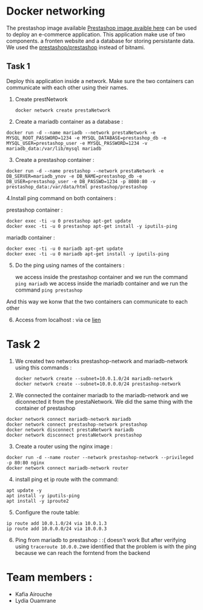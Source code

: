 

# Docker networking

The prestashop image available [Prestashop image avaible here](https://hub.docker.com/r/bitnami/prestashop) can be used to deploy an e-commerce application. This application make use of two components. a fronten website and a database for storing persistante data.
We used the [prestashop/prestashop](https://hub.docker.com/r/prestashop/prestashop) instead of bitnami.

## Task 1

Deploy this application inside a network. Make sure the two containers can communicate with each other using their names.
1. Create prestNetwork
   
   ```docker network create prestaNetwork```
   
2. Create a mariadb container as a database :
   
```docker run -d --name mariadb --network prestaNetwork -e MYSQL_ROOT_PASSWORD=1234 -e MYSQL_DATABASE=prestashop_db -e MYSQL_USER=prestashop_user -e MYSQL_PASSWORD=1234 -v mariadb_data:/var/lib/mysql mariadb```

3. Create a prestashop container :
   
```docker run -d --name prestashop --network prestaNetwork -e DB_SERVER=mariadb_ynov -e DB_NAME=prestashop_db -e DB_USER=prestashop_user -e DB_PASSWD=1234 -p 8080:80 -v prestashop_data:/var/data/html prestashop/prestashop```

4.Install ping command on both containers :
 
prestashop container :

```
docker exec -ti -u 0 prestashop apt-get update
docker exec -ti -u 0 prestashop apt-get install -y iputils-ping
```

mariadb container :

```
docker exec -ti -u 0 mariadb apt-get update
docker exec -ti -u 0 mariadb apt-get install -y iputils-ping
```

5. Do the ping using names of the containers :

   we access inside the prestashop container and we run the command ```ping mariadb```
   we access inside the mariadb container and we run the command ```ping prestashop```

And this way we konw that the two containers can communicate to each other

6. Access from localhost :
   via ce [lien](http://loclahost:8080)

# Task 2

1. We created two networks prestashop-network and mariadb-network using this commands :
   ```
   docker network create --subnet=10.0.1.0/24 mariadb-network
   docker network create --subnet=10.0.0.0/24 prestashop-network
   ```

2. We connected the container mariadb to the mariadb-network and we diconnected it from the prestaNetwork. We did the same thing with the container of prestashop
```
docker network connect mariadb-network mariadb
docker network connect prestashop-network prestashop
docker network disconnect prestaNetwork mariadb
docker network disconnect prestaNetwork prestashop

```
3. Create a router using the nginx image :
   
```
docker run -d --name router --network prestashop-network --privileged -p 80:80 nginx
docker network connect mariadb-network router
```

4. install ping et ip route with the command:

```
apt update -y
apt install -y iputils-ping
apt install -y iproute2
```

5. Configure the route table:

```
ip route add 10.0.1.0/24 via 10.0.1.3
ip route add 10.0.0.0/24 via 10.0.0.3
```
6. Ping from mariadb to prestashop :
   :( doesn't work
   But after verifying using ```traceroute 10.0.0.2```we identified that the problem is with the ping because we can reach the forntend from the backend 

# Team members : 
- Kafia Airouche
- Lydia Ouamrane


